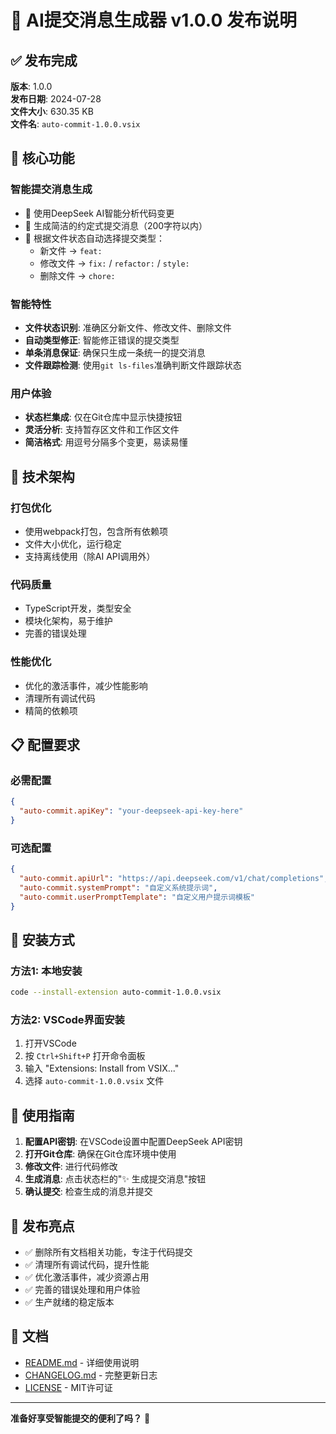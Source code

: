 # 🚀 AI提交消息生成器 v1.0.0 发布说明

## ✅ 发布完成

**版本**: 1.0.0  
**发布日期**: 2024-07-28  
**文件大小**: 630.35 KB  
**文件名**: `auto-commit-1.0.0.vsix`

## 🎯 核心功能

### 智能提交消息生成
- 🤖 使用DeepSeek AI智能分析代码变更
- 📝 生成简洁的约定式提交消息（200字符以内）
- 🎯 根据文件状态自动选择提交类型：
  - 新文件 → `feat:`
  - 修改文件 → `fix:` / `refactor:` / `style:`
  - 删除文件 → `chore:`

### 智能特性
- **文件状态识别**: 准确区分新文件、修改文件、删除文件
- **自动类型修正**: 智能修正错误的提交类型
- **单条消息保证**: 确保只生成一条统一的提交消息
- **文件跟踪检测**: 使用`git ls-files`准确判断文件跟踪状态

### 用户体验
- **状态栏集成**: 仅在Git仓库中显示快捷按钮
- **灵活分析**: 支持暂存区文件和工作区文件
- **简洁格式**: 用逗号分隔多个变更，易读易懂

## 🔧 技术架构

### 打包优化
- 使用webpack打包，包含所有依赖项
- 文件大小优化，运行稳定
- 支持离线使用（除AI API调用外）

### 代码质量
- TypeScript开发，类型安全
- 模块化架构，易于维护
- 完善的错误处理

### 性能优化
- 优化的激活事件，减少性能影响
- 清理所有调试代码
- 精简的依赖项

## 📋 配置要求

### 必需配置
```json
{
  "auto-commit.apiKey": "your-deepseek-api-key-here"
}
```

### 可选配置
```json
{
  "auto-commit.apiUrl": "https://api.deepseek.com/v1/chat/completions",
  "auto-commit.systemPrompt": "自定义系统提示词",
  "auto-commit.userPromptTemplate": "自定义用户提示词模板"
}
```

## 🚀 安装方式

### 方法1: 本地安装
```bash
code --install-extension auto-commit-1.0.0.vsix
```

### 方法2: VSCode界面安装
1. 打开VSCode
2. 按 `Ctrl+Shift+P` 打开命令面板
3. 输入 "Extensions: Install from VSIX..."
4. 选择 `auto-commit-1.0.0.vsix` 文件

## 📝 使用指南

1. **配置API密钥**: 在VSCode设置中配置DeepSeek API密钥
2. **打开Git仓库**: 确保在Git仓库环境中使用
3. **修改文件**: 进行代码修改
4. **生成消息**: 点击状态栏的"✨ 生成提交消息"按钮
5. **确认提交**: 检查生成的消息并提交

## 🎉 发布亮点

- ✅ 删除所有文档相关功能，专注于代码提交
- ✅ 清理所有调试代码，提升性能
- ✅ 优化激活事件，减少资源占用
- ✅ 完善的错误处理和用户体验
- ✅ 生产就绪的稳定版本

## 📄 文档

- [README.md](README.md) - 详细使用说明
- [CHANGELOG.md](CHANGELOG.md) - 完整更新日志
- [LICENSE](LICENSE) - MIT许可证

---

**准备好享受智能提交的便利了吗？** 🎉
